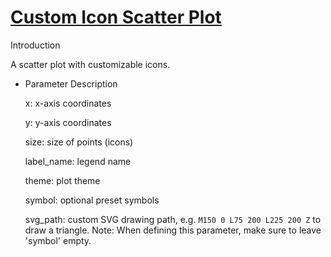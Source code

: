 # [Custom Icon Scatter Plot](/basic/custom-icon-scatter)

Introduction

A scatter plot with customizable icons.

- Parameter Description

  x: x-axis coordinates

  y: y-axis coordinates

  size: size of points (icons)

  label_name: legend name

  theme: plot theme

  symbol: optional preset symbols

  svg_path: custom SVG drawing path, e.g. `M150 0 L75 200 L225 200 Z` to draw a triangle. Note: When defining this
  parameter, make sure to leave 'symbol' empty.
